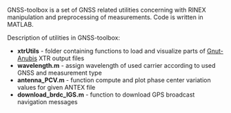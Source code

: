 GNSS-toolbox is a set of GNSS related utilities concerning with RINEX manipulation and preprocessing of measurements. Code is written in MATLAB.

Description of utilities in GNSS-toolbox:

* **xtrUtils** - folder containing functions to load and visualize parts of [Gnut-Anubis](http://www.pecny.cz/GOP/index.php/gnss/sw/anubis) XTR output files
* **wavelength.m** - assign wavelength of used carrier according to used GNSS and measurement type 
* **antenna_PCV.m** - function compute and plot phase center variation values for given ANTEX file
* **download_brdc_IGS.m** - function to download GPS broadcast navigation messages 
